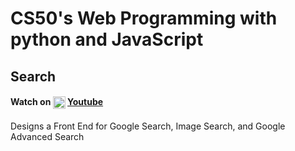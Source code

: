# CS50's Web Programming with python and JavaScript
## Search
#### Watch on   <img src="https://i.pinimg.com/originals/31/23/9a/31239a2f70e4f8e4e3263fafb00ace1c.png" width="20" height="20" valign="middle"> [Youtube](https://youtu.be/p3gmsdh1t2U)
Designs a Front End for Google Search, Image Search, and Google Advanced Search
